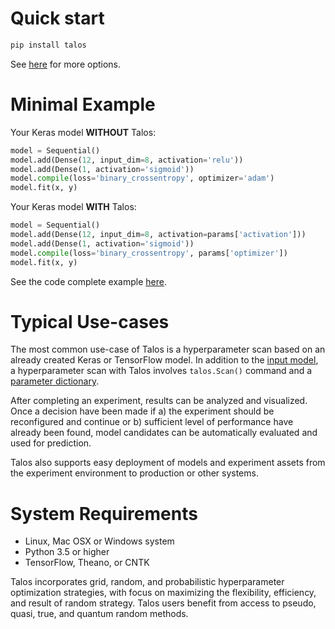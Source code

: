 # Quick start

```python
pip install talos
```
See [here](Install_Options.md) for more options.


# Minimal Example

Your Keras model **WITHOUT** Talos:

```python
model = Sequential()
model.add(Dense(12, input_dim=8, activation='relu'))
model.add(Dense(1, activation='sigmoid'))
model.compile(loss='binary_crossentropy', optimizer='adam')
model.fit(x, y)
```
Your Keras model **WITH** Talos:


```python
model = Sequential()
model.add(Dense(12, input_dim=8, activation=params['activation']))
model.add(Dense(1, activation='sigmoid'))
model.compile(loss='binary_crossentropy', params['optimizer'])
model.fit(x, y)

```
See the code complete example [here](http).

# Typical Use-cases

The most common use-case of Talos is a hyperparameter scan based on an already created Keras or TensorFlow model. In addition to the [input model](), a hyperparameter scan with Talos involves `talos.Scan()` command and a [parameter dictionary]().

After completing an experiment, results can be analyzed and visualized. Once a decision have been made if a) the experiment should be reconfigured and continue or b) sufficient level of performance have already been found, model candidates can be automatically evaluated and used for prediction.

Talos also supports easy deployment of models and experiment assets from the experiment environment to production or other systems.

# System Requirements

- Linux, Mac OSX or Windows system
- Python 3.5 or higher
- TensorFlow, Theano, or CNTK

Talos incorporates grid, random, and probabilistic hyperparameter optimization strategies, with focus on maximizing the flexibility, efficiency, and result of random strategy. Talos users benefit from access to pseudo, quasi, true, and quantum random methods.  
